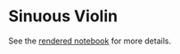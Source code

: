 # Sinuous Violin

See the [rendered notebook](https://mapio.github.io/sinuous-violin/) for more details.

